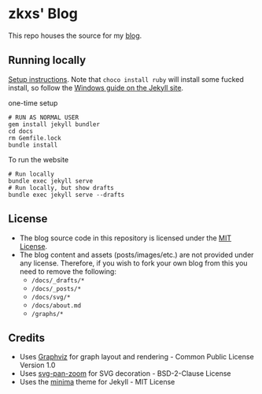 # zkxs' Blog
This repo houses the source for my [blog](https://www.zkxs.dev/).

## Running locally

[Setup instructions](https://docs.github.com/en/pages/setting-up-a-github-pages-site-with-jekyll/testing-your-github-pages-site-locally-with-jekyll). Note that `choco install ruby` will install some fucked install, so follow the [Windows guide on the Jekyll site](https://jekyllrb.com/docs/installation/windows/).

one-time setup

```shell
# RUN AS NORMAL USER
gem install jekyll bundler
cd docs
rm Gemfile.lock
bundle install
```

To run the website

```shell
# Run locally
bundle exec jekyll serve
# Run locally, but show drafts
bundle exec jekyll serve --drafts
```

## License
- The blog source code in this repository is licensed under the [MIT License](LICENSE.txt).
- The blog content and assets (posts/images/etc.) are not provided under any license. Therefore, if you wish to fork your own blog from this you need to remove the following:
  - `/docs/_drafts/*`
  - `/docs/_posts/*`
  - `/docs/svg/*`
  - `/docs/about.md`
  - `/graphs/*`

## Credits
- Uses [Graphviz](https://graphviz.org/) for graph layout and rendering - Common Public License Version 1.0
- Uses [svg-pan-zoom](https://github.com/bumbu/svg-pan-zoom) for SVG decoration - BSD-2-Clause License
- Uses the [minima](https://github.com/jekyll/minima) theme for Jekyll - MIT License
